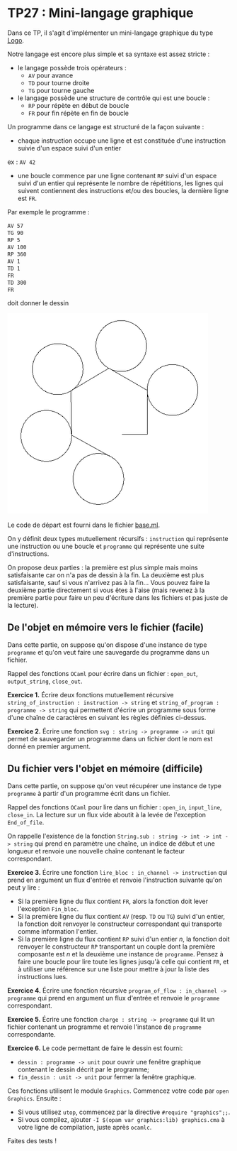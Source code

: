 # TP27 : Mini-langage graphique

Dans ce TP, il s'agit d'implémenter un mini-langage graphique du type
[Logo](https://fr.wikipedia.org/wiki/Logo_(langage)).

Notre langage est encore plus simple et sa syntaxe est assez stricte :

* le langage possède trois opérateurs :
  * `AV` pour avance
  * `TD` pour tourne droite
  * `TG` pour tourne gauche
* le langage possède une structure de contrôle qui est une boucle :
  * `RP` pour répète en début de boucle
  * `FR` pour fin répète en fin de boucle
  
Un programme dans ce langage est structuré de la façon suivante :

* chaque instruction occupe une ligne et est constituée d'une
  instruction suivie d'un espace suivi d'un entier

ex : `AV 42`

* une boucle commence par une ligne contenant `RP` suivi d'un espace
  suivi d'un entier qui représente le nombre de répétitions, les
  lignes qui suivent contiennent des instructions et/ou des boucles,
  la dernière ligne est `FR`.

Par exemple le programme :

```
AV 57
TG 90
RP 5
AV 100
RP 360
AV 1
TD 1
FR
TD 300
FR
```
doit donner le dessin

![](dessin_ex.png)

Le code de départ est fourni dans le fichier [base.ml](code/base.ml).

On y définit deux types mutuellement récursifs : `instruction` qui
représente une instruction ou une boucle et `programme`
qui représente une suite d'instructions.

On propose deux parties : la première est plus simple mais moins
satisfaisante car on n'a pas de dessin à la fin. La deuxième est plus
satisfaisante, sauf si vous n'arrivez pas à la fin... Vous pouvez
faire la deuxième partie directement si vous êtes à l'aise (mais
revenez à la première partie pour faire un peu d'écriture dans les
fichiers et pas juste de la lecture).

## De l'objet en mémoire vers le fichier (facile)
Dans cette partie, on suppose qu'on dispose d'une instance de type
`programme` et qu'on veut faire une sauvegarde du programme dans un
fichier.

Rappel des fonctions `OCaml` pour écrire dans un fichier : `open_out`,
`output_string`, `close_out`.

**Exercice 1.** Écrire deux fonctions mutuellement récursive
`string_of_instruction : instruction -> string` et
`string_of_program : programme -> string` qui permettent d'écrire un
programme sous forme d'une chaîne de caractères en suivant les règles
définies ci-dessus.

**Exercice 2.** Écrire une fonction `svg : string -> programme ->
unit` qui permet de sauvegarder un programme dans un fichier dont le
nom est donné en premier argument.

## Du fichier vers l'objet en mémoire (difficile)
Dans cette partie, on suppose qu'on veut récupérer une instance de
type `programme` à partir d'un programme écrit dans un fichier.

Rappel des fonctions `OCaml` pour lire dans un fichier : `open_in`,
`input_line`, `close_in`. La lecture sur un flux vide aboutit à la
levée de l'exception `End_of_file`.


On rappelle l'existence de la fonction
`String.sub : string -> int -> int -> string` qui prend en paramètre
une chaîne, un indice de début et une longueur et renvoie une nouvelle
chaîne contenant le facteur correspondant.


**Exercice 3.**
Écrire une fonction `lire_bloc : in_channel -> instruction` qui prend
en argument un flux d'entrée et renvoie l'instruction suivante qu'on
peut y lire :
* Si la première ligne du flux contient `FR`, alors la
fonction doit lever l'exception `Fin_bloc`.
* Si la première ligne du flux contient `AV` (resp. `TD` ou `TG`)
suivi d'un entier, la fonction doit renvoyer le constructeur
correspondant qui transporte comme information l'entier.
* Si la première ligne du flux contient `RP` suivi d'un entier $n$, la
fonction doit renvoyer le constructeur `RP` transportant un couple dont la
première composante est $n$ et la deuxième une instance de
`programme`. Pensez à faire une boucle pour lire toute les lignes
jusqu'à celle qui contient `FR`, et à utiliser une référence sur
une liste pour mettre à jour la liste des instructions lues.

**Exercice 4.**
Écrire une fonction récursive `program_of_flow : in_channel ->
programme` qui prend en argument un flux d'entrée et renvoie le
`programme` correspondant.

**Exercice 5.**
Écrire une fonction `charge : string -> programme` qui lit un
fichier contenant un programme et renvoie l'instance de `programme`
correspondante.

**Exercice 6.**
Le code permettant de faire le dessin est fourni:
* `dessin : programme -> unit` pour ouvrir une fenêtre graphique
  contenant le dessin décrit par le programme;
* `fin_dessin : unit -> unit` pour fermer la fenêtre graphique.

Ces fonctions utilisent le module `Graphics`. Commencez votre code par
`open Graphics`. Ensuite :

* Si vous utilisez `utop`, commencez par la directive `#require
  "graphics";;`.
* Si vous compilez, ajouter `-I $(opam var graphics:lib) graphics.cma`
  à votre ligne de compilation, juste après `ocamlc`.

Faites des tests !
